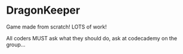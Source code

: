DragonKeeper
============

Game made from scratch! LOTS of work!


All coders MUST ask what they should do, ask at codecademy on the group...
